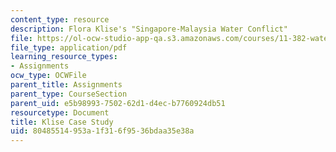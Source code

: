```yaml
---
content_type: resource
description: Flora Klise's "Singapore-Malaysia Water Conflict"
file: https://ol-ocw-studio-app-qa.s3.amazonaws.com/courses/11-382-water-diplomacy-spring-2021/80485514953a1f316f9536bdaa35e38a_MIT11_382s21_Klise.pdf
file_type: application/pdf
learning_resource_types:
- Assignments
ocw_type: OCWFile
parent_title: Assignments
parent_type: CourseSection
parent_uid: e5b98993-7502-62d1-d4ec-b7760924db51
resourcetype: Document
title: Klise Case Study
uid: 80485514-953a-1f31-6f95-36bdaa35e38a
---
```

